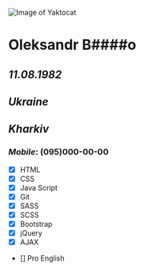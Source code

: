
![Image of Yaktocat](https://octodex.github.com/images/yaktocat.png)

# **Oleksandr B####o**
## *11.08.1982*

## *Ukraine*
## *Kharkiv*

### *Mobile*: **(095)000-00-00**

- [x] HTML
- [x] CSS
- [x] Java Script
- [x] Git
- [x] SASS
- [x] SCSS
- [x] Bootstrap
- [x] jQuery
- [x] AJAX
- [] Pro English

